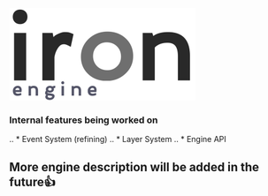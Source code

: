 ![Iron Engine Logo](https://github.com/weidelix/iron/blob/master/res/images/iron_logo.png)

### Internal features being worked on
..    * Event System (refining)
..    * Layer System 
..    * Engine API

## More engine description will be added in the future👍
